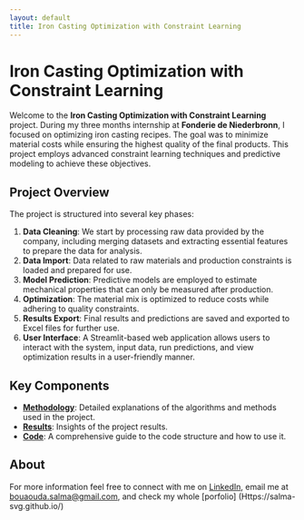 ```yaml
---
layout: default
title: Iron Casting Optimization with Constraint Learning
---
```


# Iron Casting Optimization with Constraint Learning

Welcome to the **Iron Casting Optimization with Constraint Learning** project. During my three months internship at **Fonderie de Niederbronn**, I focused on optimizing iron casting recipes. The goal was to minimize material costs while ensuring the highest quality of the final products. This project employs advanced constraint learning techniques and predictive modeling to achieve these objectives.

## Project Overview

The project is structured into several key phases:

1. **Data Cleaning**: We start by processing raw data provided by the company, including merging datasets and extracting essential features to prepare the data for analysis.
2. **Data Import**: Data related to raw materials and production constraints is loaded and prepared for use.
3. **Model Prediction**: Predictive models are employed to estimate mechanical properties that can only be measured after production.
4. **Optimization**: The material mix is optimized to reduce costs while adhering to quality constraints.
5. **Results Export**: Final results and predictions are saved and exported to Excel files for further use.
6. **User Interface**: A Streamlit-based web application allows users to interact with the system, input data, run predictions, and view optimization results in a user-friendly manner.

## Key Components

- **[Methodology](methodology.md)**: Detailed explanations of the algorithms and methods used in the project.
- **[Results](results.md)**: Insights of the project results.
- **[Code](code.md)**: A comprehensive guide to the code structure and how to use it.

## About

For more information feel free to connect with me on [LinkedIn](https://www.linkedin.com/in/salma-bouaouda-049395265), email me at [bouaouda.salma@gmail.com](mailto:bouaouda.salma@gmail.com), and check my whole [porfolio] (Https://salma-svg.github.io/)
